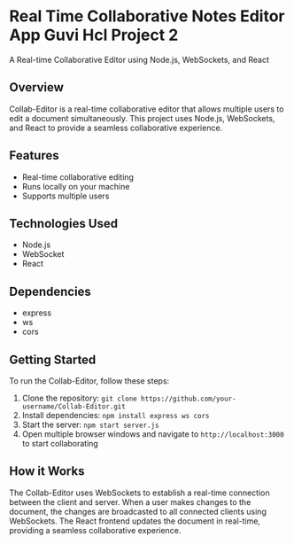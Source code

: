 # Real Time Collaborative Notes Editor App Guvi Hcl Project 2
A Real-time Collaborative Editor using Node.js, WebSockets, and React

## Overview

Collab-Editor is a real-time collaborative editor that allows multiple users to edit a document simultaneously. This project uses Node.js, WebSockets, and React to provide a seamless collaborative experience.

## Features

* Real-time collaborative editing
* Runs locally on your machine
* Supports multiple users

## Technologies Used

* Node.js
* WebSocket
* React

## Dependencies

* express
* ws
* cors

## Getting Started

To run the Collab-Editor, follow these steps:

1. Clone the repository: `git clone https://github.com/your-username/Collab-Editor.git`
2. Install dependencies: `npm install express ws cors`
3. Start the server: `npm start server.js`
4. Open multiple browser windows and navigate to `http://localhost:3000` to start collaborating

## How it Works

The Collab-Editor uses WebSockets to establish a real-time connection between the client and server. When a user makes changes to the document, the changes are broadcasted to all connected clients using WebSockets. The React frontend updates the document in real-time, providing a seamless collaborative experience.

